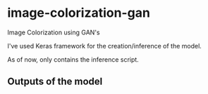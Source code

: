 # image-colorization-gan
Image Colorization using GAN's

I've used Keras framework for the creation/inference of the model.

As of now, only contains the inference script.

## Outputs of the model

